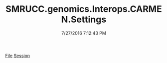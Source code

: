 ﻿---
title: SMRUCC.genomics.Interops.CARMEN.Settings
date: 7/27/2016 7:12:43 PM
---

[File](T-SMRUCC.genomics.Interops.CARMEN.Settings.File.html)
[Session](T-SMRUCC.genomics.Interops.CARMEN.Settings.Session.html)
